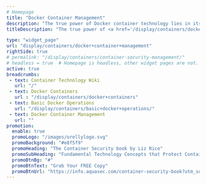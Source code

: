 ```yaml
---
# Homepage
title: "Docker Container Management"
description: "The true power of Docker container technology lies in its ability to perform complex tasks with minimal resources. If not managed properly they will bloat, bogging down the environment and reducing the capabilities they were designed to deliver. This page gathers resources about how to effectively manage Docker, how to pick the right management tool including a list of recomended tools."
titleDescription: "The true power of <a href='/display/containers/docker+containers'>Docker container</a> technology lies in its ability to perform complex tasks with minimal <a href='/display/containers/managing+container+resources'>resources</a>.  If not managed properly they will bloat, bogging down the environment and reducing the capabilities they were designed to deliver.  This page gathers resources about how to effectively manage Docker, how to pick the right management tool including a list of recomended tools." 

type: "widget_page"
url: "display/containers/docker+container+management" 
rightSide: true 
# permalink: "/display/containers/container-security-management/"
# headless = true  # Homepage is headless, other widget pages are not.
active: true
breadcrumbs:
 - text: Container Technology Wiki
   url: "/"
 - text: Docker Containers
   url : "/display/containers/docker+containers"
 - text: Basic Docker Operations
   url: "/display/containers/basic+docker+operations/"
 - text: Docker Container Management
   url: ""
promotion:
  enable: true
  promoLogo: "/images/orellylogo.svg"
  promoBackground: "#e8f5f9"
  promoHeading: "The Container Security book by Liz Rice"
  promoSubHeading: "Fundamental Technology Concepts that Protect Containerized Applications"
  promoBtnBg: "#"
  promoBtnText: "Grab Your FREE Copy"
  promoBtnUrl: "https://info.aquasec.com/container-security-book?utm_source=wiki"
---
```



